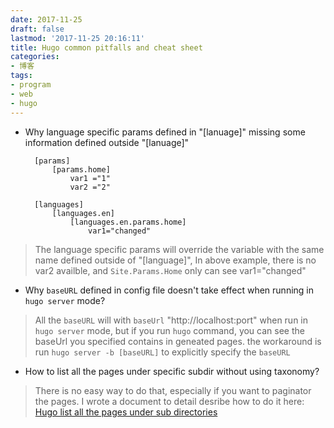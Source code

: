 ```yaml
---
date: 2017-11-25
draft: false
lastmod: '2017-11-25 20:16:11'
title: Hugo common pitfalls and cheat sheet
categories:
- 博客
tags:
- program
- web
- hugo
---
```


- Why language specific params defined in "[lanuage]" missing some information defined outside "[lanuage]"

        [params]
            [params.home]
                var1 ="1"
                var2 ="2"

        [languages]
            [languages.en]
                [languages.en.params.home]
                    var1="changed"

> The language specific params will override the variable with the same name defined outside of "[language]",
> In above example, there is no var2 availble, and `Site.Params.Home` only can see var1="changed"


- Why `baseURL` defined in config file doesn't take effect when running in `hugo server` mode?

> All the `baseURL` will with `baseUrl` "http://localhost:port" when run in `hugo server` mode,
> but if you run `hugo` command, you can see the baseUrl you specified contains in geneated pages.
> the workaround is run `hugo server -b [baseURL]` to explicitly specify the `baseURL`

- How to list all the pages under specific subdir without using taxonomy?

> There is no easy way to do that, especially if you want to paginator the pages.
> I wrote a document to detail desribe how to do it here:
> [Hugo list all the pages under sub directories](http://www.hdget.com/blog/program/web/hugo-list-pages-in-nested-dirs/)
